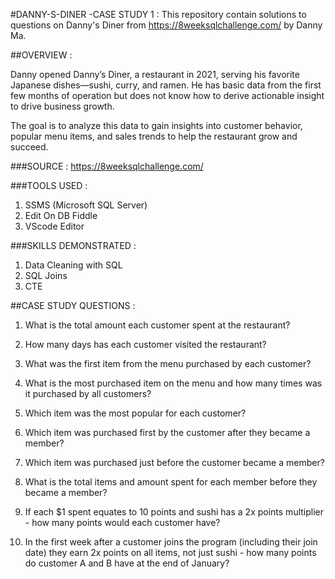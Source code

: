 #DANNY-S-DINER -CASE STUDY 1 :
This repository contain solutions to questions on Danny's Diner from https://8weeksqlchallenge.com/ by Danny Ma.





##OVERVIEW :

Danny opened Danny’s Diner, a restaurant in 2021, serving his favorite Japanese dishes—sushi, curry, and ramen. He has basic data from the first few months of operation but does not know how to derive actionable insight to drive business growth. 

The goal is to analyze this data to gain insights into customer behavior, popular menu items, and sales trends to help the restaurant grow and succeed.





###SOURCE : 
https://8weeksqlchallenge.com/ 





###TOOLS USED : 
1. SSMS (Microsoft SQL Server)
2. Edit On DB Fiddle
3. VScode Editor





###SKILLS DEMONSTRATED :
1. Data Cleaning with SQL
2. SQL Joins
3. CTE




##CASE STUDY QUESTIONS :

1. What is the total amount each customer spent at the restaurant?

2. How many days has each customer visited the restaurant?

3. What was the first item from the menu purchased by each customer?

4. What is the most purchased item on the menu and how many times was it purchased by all customers?

5. Which item was the most popular for each customer?

6. Which item was purchased first by the customer after they became a member?

7. Which item was purchased just before the customer became a member?

8. What is the total items and amount spent for each member before they became a member?

9. If each $1 spent equates to 10 points and sushi has a 2x points multiplier - how many points would each customer have?

10. In the first week after a customer joins the program (including their join date) they earn 2x points on all items, not just sushi - how many points do customer A and B have at the end of January?



